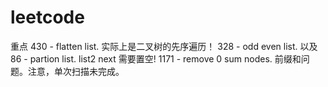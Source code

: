 # leetcode
重点
430 - flatten list. 实际上是二叉树的先序遍历！
328 - odd even list. 以及 86 - partion list. list2 next 需要置空!
1171 - remove 0 sum nodes. 前缀和问题。注意，单次扫描未完成。